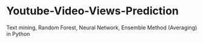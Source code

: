 # Youtube-Video-Views-Prediction
Text mining, Random Forest, Neural Network, Ensemble Method (Averaging) in Python
